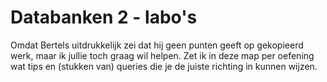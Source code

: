 # Databanken 2 - labo's

Omdat Bertels uitdrukkelijk zei dat hij geen punten geeft op gekopieerd werk, maar ik jullie toch graag wil helpen. Zet ik in deze map per oefening wat tips en (stukken van) queries die je de juiste richting in kunnen wijzen. 

